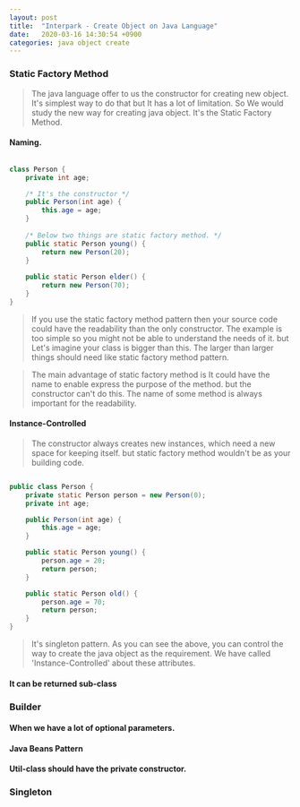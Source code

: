 ```yaml
---
layout: post
title:  "Interpark - Create Object on Java Language"
date:   2020-03-16 14:30:54 +0900
categories: java object create
---
```


### Static Factory Method

> The java language offer to us the constructor for creating new object. It's simplest way to do that but It has a lot of limitation. 
So We would study the new way for creating java object. It's the Static Factory Method.

#### Naming.

```java

class Person {
    private int age;

    /* It's the constructor */
    public Person(int age) {
        this.age = age;
    }
    
    /* Below two things are static factory method. */
    public static Person young() {
        return new Person(20);    
    }
    
    public static Person elder() {
        return new Person(70);
    }
}

```

> If you use the static factory method pattern then your source code could have the readability than the only constructor.
The example is too simple so you might not be able to understand the needs of it. but Let's imagine your class is bigger than this.
The larger than larger things should need like static factory method pattern.

> The main advantage of static factory method is It could have the name to enable express the purpose of the method.
but the constructor can't do this. The name of some method is always important for the readability.

#### Instance-Controlled

> The constructor always creates new instances, which need a new space for keeping itself. but static factory method wouldn't
be as your building code.

```java

public class Person {
    private static Person person = new Person(0);
    private int age;

    public Person(int age) {
        this.age = age;
    }

    public static Person young() {
        person.age = 20;
        return person;
    }

    public static Person old() {
        person.age = 70;
        return person;
    }
}

```

> It's singleton pattern. As you can see the above, you can control the way to create the java object as the requirement.
We have called 'Instance-Controlled' about these attributes.

#### It can be returned sub-class



### Builder

#### When we have a lot of optional parameters.

#### Java Beans Pattern

#### Util-class should have the private constructor.

### Singleton

####